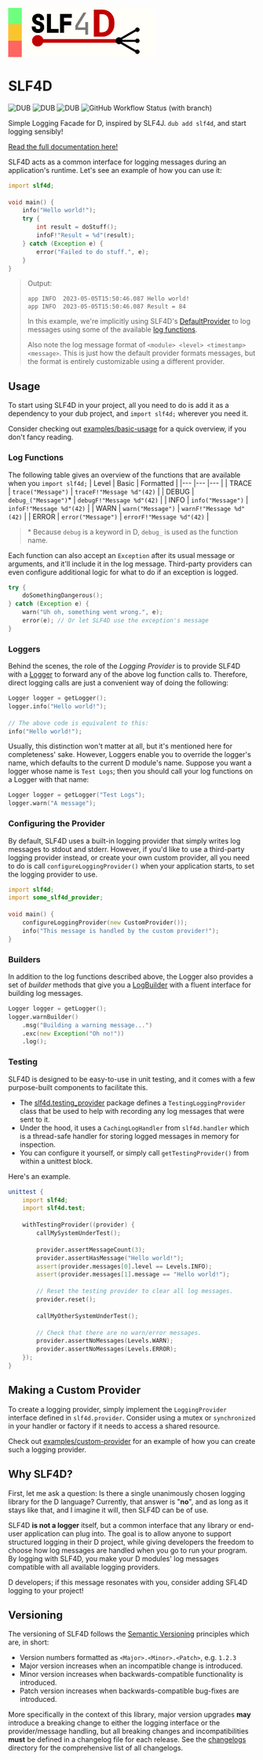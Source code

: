 <img
    src="https://github.com/andrewlalis/slf4d/blob/main/design/banner_1024.png"
    alt="SLF4D Banner Image"
    style="max-width: 300px"
/>

# SLF4D

![DUB](https://img.shields.io/dub/v/slf4d?color=%23c10000ff%20&style=flat-square) ![DUB](https://img.shields.io/dub/dt/slf4d?style=flat-square) ![DUB](https://img.shields.io/dub/l/slf4d?style=flat-square) ![GitHub Workflow Status (with branch)](https://img.shields.io/github/actions/workflow/status/andrewlalis/slf4d/run-tests.yml?branch=main&label=tests&style=flat-square)

Simple Logging Facade for D, inspired by SLF4J. `dub add slf4d`, and start logging sensibly!

[Read the full documentation here!](https://andrewlalis.github.io/slf4d/)

SLF4D acts as a common interface for logging messages during an application's runtime. Let's see an example of how you can use it:

```d
import slf4d;

void main() {
    info("Hello world!");
    try {
        int result = doStuff();
        infoF!"Result = %d"(result);
    } catch (Exception e) {
        error("Failed to do stuff.", e);
    }
}
```

> Output:
> ```
> app INFO  2023-05-05T15:50:46.087 Hello world!
> app INFO  2023-05-05T15:50:46.087 Result = 84
> ```
>
> In this example, we're implicitly using SLF4D's [DefaultProvider](https://andrewlalis.github.io/slf4d/ddoc/slf4d.default_provider.provider.DefaultProvider.html) to log messages using some of the available [log functions](https://andrewlalis.github.io/slf4d/ddoc/slf4d.log_functions.html).
>
> Also note the log message format of `<module> <level> <timestamp> <message>`. This is just how the default provider formats messages, but the format is entirely customizable using a different provider.



## Usage

To start using SLF4D in your project, all you need to do is add it as a dependency to your dub project, and `import slf4d;` wherever you need it.

Consider checking out [examples/basic-usage](https://github.com/andrewlalis/slf4d/tree/main/examples/basic-usage) for a quick overview, if you don't fancy reading.

### Log Functions

The following table gives an overview of the functions that are available when you `import slf4d;`
| Level | Basic | Formatted |
|---    |---    |---        |
| TRACE | `trace("Message")` | `traceF!"Message %d"(42)` |
| DEBUG | `debug_("Message")`* | `debugF!"Message %d"(42)` |
| INFO | `info("Message")` | `infoF!"Message %d"(42)` |
| WARN | `warn("Message")` | `warnF!"Message %d"(42)` |
| ERROR | `error("Message")` | `errorF!"Message %d"(42)` |
> \* Because `debug` is a keyword in D, `debug_` is used as the function name.

Each function can also accept an `Exception` after its usual message or arguments, and it'll include it in the log message. Third-party providers can even configure additional logic for what to do if an exception is logged.

```d
try {
    doSomethingDangerous();
} catch (Exception e) {
    warn("Uh oh, something went wrong.", e);
    error(e); // Or let SLF4D use the exception's message
}
```

### Loggers

Behind the scenes, the role of the _Logging Provider_ is to provide SLF4D with a [Logger](https://andrewlalis.github.io/slf4d/ddoc/slf4d.logger.Logger.html) to forward any of the above log function calls to. Therefore, direct logging calls are just a convenient way of doing the following:

```d
Logger logger = getLogger();
logger.info("Hello world!");

// The above code is equivalent to this:
info("Hello world!");
```

Usually, this distinction won't matter at all, but it's mentioned here for completeness' sake. However, Loggers enable you to override the logger's name, which defaults to the current D module's name. Suppose you want a logger whose name is `Test Logs`; then you should call your log functions on a Logger with that name:

```d
Logger logger = getLogger("Test Logs");
logger.warn("A message");
```

### Configuring the Provider

By default, SLF4D uses a built-in logging provider that simply writes log messages to stdout and stderr. However, if you'd like to use a third-party logging provider instead, or create your own custom provider, all you need to do is call `configureLoggingProvider()` when your application starts, to set the logging provider to use.

```d
import slf4d;
import some_slf4d_provider;

void main() {
    configureLoggingProvider(new CustomProvider());
    info("This message is handled by the custom provider!");
}
```

### Builders

In addition to the log functions described above, the Logger also provides a set of _builder_ methods that give you a [LogBuilder](https://andrewlalis.github.io/slf4d/ddoc/slf4d.logger.LogBuilder.html) with a fluent interface for building log messages.

```d
Logger logger = getLogger();
logger.warnBuilder()
    .msg("Building a warning message...")
    .exc(new Exception("Oh no!"))
    .log();
```

### Testing

SLF4D is designed to be easy-to-use in unit testing, and it comes with a few purpose-built components to facilitate this.

- The [slf4d.testing_provider](https://andrewlalis.github.io/slf4d/ddoc/slf4d.testing_provider.html) package defines a `TestingLoggingProvider` class that be used to help with recording any log messages that were sent to it.
- Under the hood, it uses a `CachingLogHandler` from `slf4d.handler` which is a thread-safe handler for storing logged messages in memory for inspection.
- You can configure it yourself, or simply call `getTestingProvider()` from within a unittest block.

Here's an example.

```d
unittest {
    import slf4d;
    import slf4d.test;

    withTestingProvider((provider) {
        callMySystemUnderTest();

        provider.assertMessageCount(3);
        provider.assertHasMessage("Hello world!");
        assert(provider.messages[0].level == Levels.INFO);
        assert(provider.messages[1].message == "Hello world!");

        // Reset the testing provider to clear all log messages.
        provider.reset();

        callMyOtherSystemUnderTest();

        // Check that there are no warn/error messages.
        provider.assertNoMessages(Levels.WARN);
        provider.assertNoMessages(Levels.ERROR);
    });
}
```

## Making a Custom Provider

To create a logging provider, simply implement the `LoggingProvider` interface defined in `slf4d.provider`. Consider using a mutex or `synchronized` in your handler or factory if it needs to access a shared resource.

Check out [examples/custom-provider](https://github.com/andrewlalis/slf4d/tree/main/examples/custom-provider) for an example of how you can create such a logging provider.

## Why SLF4D?

First, let me ask a question: Is there a single unanimously chosen logging library for the D language? Currently, that answer is "**no**", and as long as it stays like that, and I imagine it will, then SLF4D can be of use.

SLF4D **is not a logger** itself, but a common interface that any library or end-user application can plug into. The goal is to allow anyone to support structured logging in their D project, while giving developers the freedom to choose how log messages are handled when you go to run your program. By logging with SLF4D, you make your D modules' log messages compatible with all available logging providers.

D developers; if this message resonates with you, consider adding SFL4D logging to your project!

## Versioning

The versioning of SLF4D follows the [Semantic Versioning](https://semver.org/) principles which are, in short:
- Version numbers formatted as `<Major>.<Minor>.<Patch>`, e.g. `1.2.3`
- Major version increases when an incompatible change is introduced.
- Minor version increases when backwards-compatible functionality is introduced.
- Patch version increases when backwards-compatible bug-fixes are introduced.

More specifically in the context of this library, major version upgrades **may** introduce a breaking change to either the logging interface or the provider/message handling, but all breaking changes and incompatibilities **must** be defined in a changelog file for each release. See the [changelogs](https://github.com/andrewlalis/slf4d/tree/main/changelogs) directory for the comprehensive list of all changelogs.
